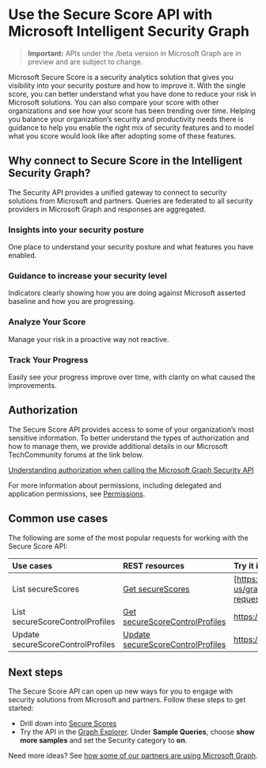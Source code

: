 # Use the Secure Score API with Microsoft Intelligent Security Graph

 > **Important:** APIs under the /beta version in Microsoft Graph are in preview and are subject to change. 

Microsoft Secure Score is a security analytics solution that gives you visibility into your security posture and how to improve it.  With the single score, you can better understand what you have done to reduce your risk in Microsoft solutions.  You can also compare your score with other organizations and see how your score has been trending over time.  Helping you balance your organization’s security and productivity needs there is guidance to help you enable the right mix of security features and to model what you score would look like after adopting some of these features.


## Why connect to Secure Score in the Intelligent Security Graph?

The Security API provides a unified gateway to connect to security solutions from Microsoft and partners. Queries are federated to all security providers in Microsoft Graph and responses are aggregated.

### Insights into your security posture

One place to understand your security posture and what features you have enabled.

### Guidance to increase your security level

Indicators clearly showing how you are doing against Microsoft asserted baseline and how you are progressing.

### Analyze Your Score

Manage your risk in a proactive way not reactive.

### Track Your Progress

Easily see your progress improve over time, with clarity on what caused the improvements.



## Authorization

The Secure Score API provides access to some of your organization’s most sensitive information. To better understand the types of authorization and how to manage them, we provide additional details in our Microsoft TechCommunity forums at the link below. 

[Understanding authorization when calling the Microsoft Graph Security API](https://techcommunity.microsoft.com/t5/Using-Microsoft-Graph-Security/Authorization-and-Microsoft-Graph-Security-API/m-p/184376)

For more information about permissions, including delegated and application permissions, see [Permissions](../../../concepts/permissions_reference.md).

## Common use cases

The following are some of the most popular requests for working with the Secure Score API:

| **Use cases**   | **REST resources** | **Try it in Graph Explorer** |
|:---------------|:--------|:----------|
| List secureScores | [Get secureScores](../api/get_secureScores.md) | [https://graph.microsoft.com/beta/security/secureScores](https://developer.microsoft.com/en-us/graph/graph-explorer?request=security/secureScores&method=GET&version=beta&GraphUrl=https://graph.microsoft.com) |
| List secureScoreControlProfiles | [Get secureScoreControlProfiles](../api/get_secureScoresControlProfile.md) | https://graph.microsoft.com/beta/security/secureScoreControlProfiles |
| Update secureScoreControlProfiles | [Update secureScoreControlProfiles](../api/secureScoreControlProfiles_update.md) | https://graph.microsoft.com/beta/security/secureScoreControlProfiles |



## Next steps

The Secure Score API can open up new ways for you to engage with security solutions from Microsoft and partners. Follow these steps to get started:

* Drill down into [Secure Scores](../resources/secureScores.md)
* Try the API in the [Graph Explorer](https://developer.microsoft.com/graph/graph-explorer). Under **Sample Queries**, choose **show more samples** and set the Security category to **on**.

Need more ideas? See [how some of our partners are using Microsoft Graph](https://developer.microsoft.com/graph/graph/examples#partners).
